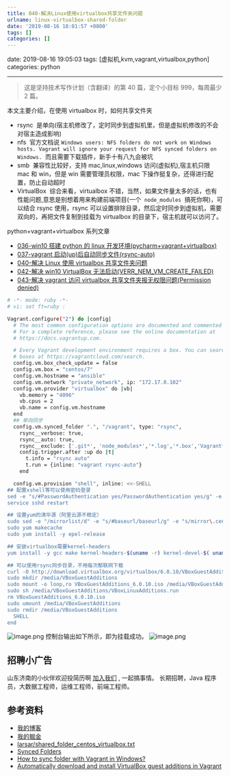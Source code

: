 ```yaml
---
title: 040-解决Linux使用virtualbox共享文件夹问题
urlname: linux-virtualbox-shared-folder
date: '2019-08-16 18:01:57 +0800'
tags: []
categories: []
---
```


date: 2019-08-16 19:05:03
tags: [虚拟机,kvm,vagrant,virtualbox,python]
categories: python

---

> 这是坚持技术写作计划（含翻译）的第 40 篇，定个小目标 999，每周最少 2 篇。

本文主要介绍，在使用 virtualbox 时，如何共享文件夹

- rsync  是单向(宿主机修改了，定时同步到虚拟机里，但是虚拟机修改的不会对宿主造成影响)
- nfs  官方文档说 `Windows users: NFS folders do not work on Windows hosts. Vagrant will ignore your request for NFS synced folders on Windows.`  而且需要下载插件，新手十有八九会被坑
- smb  兼容性比较好，支持 mac,linux,windows 访问(虚拟机),宿主机只限 mac 和 win，但是 win 需要管理员权限，mac 下操作挺复杂，还得进行配置，防止自动超时
- VirtualBox  综合来看，virtualbox 不错，当然，如果文件量太多的话，也有性能问题,意思是别想着用来构建前端项目(一个  `node_modules`  搞死你啊)，可以结合 rsync 使用，rsync 可以设置排除目录，然后定时同步到虚拟机，需要双向的，再把文件复制到挂载为 virtualbox 的目录下，宿主机就可以访问了。

python+vagrant+virtualbox 系列文章



- [036-win10 搭建 python 的 linux 开发环境(pycharm+vagrant+virtualbox)](https://juejin.im/post/5d3a55ece51d454f71439dd2)
- [037-vagrant 启动(up)后自动同步文件(rsync-auto)](https://juejin.im/post/5d562b5e5188252d43756db8)
- [040-解决 Linux 使用 virtualbox 共享文件夹问题](https://juejin.im/post/5d5695056fb9a06afd6600f0)
- [042-解决 win10 VirtualBox 无法启动(VERR_NEM_VM_CREATE_FAILED)](https://juejin.im/post/5d63869a51882559c41612c6)
- [043-解决 vagrant 访问 virtualbox 共享文件夹报无权限问题(Permission denied)](https://juejin.im/post/5d6493d6e51d456206115a2c)

<!-- more -->

```bash
# -*- mode: ruby -*-
# vi: set ft=ruby :

Vagrant.configure("2") do |config|
  # The most common configuration options are documented and commented below.
  # For a complete reference, please see the online documentation at
  # https://docs.vagrantup.com.

  # Every Vagrant development environment requires a box. You can search for
  # boxes at https://vagrantcloud.com/search.
  config.vm.box_check_update = false
  config.vm.box = "centos/7"
  config.vm.hostname = "ansible"
  config.vm.network "private_network", ip: "172.17.8.102"
  config.vm.provider "virtualbox" do |vb|
    vb.memory = "4096"
    vb.cpus = 2
    vb.name = config.vm.hostname
  end
  ## 单向同步
  config.vm.synced_folder ".", "/vagrant", type: "rsync",
    rsync__verbose: true,
    rsync__auto: true,
    rsync__exclude: ['.git*', 'node_modules*','*.log','*.box','Vagrantfile']
    config.trigger.after :up do |t|
      t.info = "rsync auto"
      t.run = {inline: "vagrant rsync-auto"}
    end

  config.vm.provision "shell", inline: <<-SHELL
## 配置xshell等可以使用密码登录
sed -e "s/#PasswordAuthentication yes/PasswordAuthentication yes/g" -e "s/PasswordAuthentication no/PasswordAuthentication yes/g" -i  /etc/ssh/sshd_config
service sshd restart

## 设置yum的清华源（阿里云源不稳定）
sudo sed -e "/mirrorlist/d" -e "s/#baseurl/baseurl/g" -e "s/mirror\.centos\.org/mirrors\.tuna\.tsinghua\.edu\.cn/g" -i /etc/yum.repos.d/CentOS-Base.repo
sudo yum makecache
sudo yum install -y epel-release

## 安装virtualbox需要kernel-headers
yum install -y gcc make kernel-headers-$(uname -r) kernel-devel-$( uname -r)

## 可以使用rsync同步目录，不用每次都联网下载
curl -O http://download.virtualbox.org/virtualbox/6.0.10/VBoxGuestAdditions_6.0.10.iso
sudo mkdir /media/VBoxGuestAdditions
sudo mount -o loop,ro VBoxGuestAdditions_6.0.10.iso /media/VBoxGuestAdditions
sudo sh /media/VBoxGuestAdditions/VBoxLinuxAdditions.run
rm VBoxGuestAdditions_6.0.10.iso
sudo umount /media/VBoxGuestAdditions
sudo rmdir /media/VBoxGuestAdditions
  SHELL
end
```

![image.png](https://cdn.nlark.com/yuque/0/2019/png/226273/1565955156510-abc85d92-1f70-4e0e-b8c1-f4eabf080a76.png#align=left&display=inline&height=519&originHeight=519&originWidth=850&size=64745&status=done&width=850)
控制台输出如下所示，即为挂载成功。
![image.png](https://cdn.nlark.com/yuque/0/2019/png/226273/1565955232571-19356d03-5e24-47f2-99a9-d861b94c05a9.png#align=left&display=inline&height=44&originHeight=44&originWidth=875&size=11098&status=done&width=875)

## 招聘小广告

山东济南的小伙伴欢迎投简历啊 [加入我们](https://www.shunnengnet.com/index.php/Home/Contact/join.html) , 一起搞事情。
长期招聘，Java 程序员，大数据工程师，运维工程师，前端工程师。

## 参考资料

- [我的博客](https://anjia0532.github.io/2019/08/16/linux-virtualbox-shared-folder)
- [我的掘金](https://juejin.im/post/5d5695056fb9a06afd6600f0)
- [larsar/shared_folder_centos_virtualbox.txt](https://gist.github.com/larsar/1687725)
- [Synced Folders](https://www.vagrantup.com/docs/synced-folders/)
- [How to sync folder with Vagrant in Windows?](https://stackoverflow.com/a/44171136)
- [Automatically download and install VirtualBox guest additions in Vagrant](https://blog.csanchez.org/2012/05/03/automatically-download-and-install-virtualbox-guest-additions-in-vagrant/)
